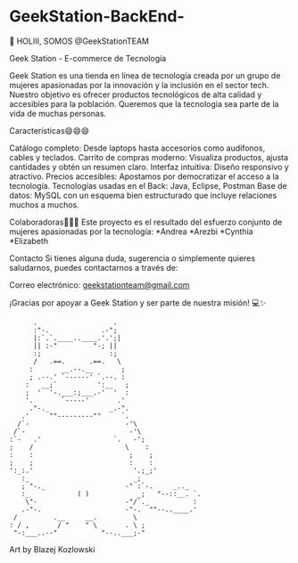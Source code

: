 # GeekStation-BackEnd-
👋 HOLIII, SOMOS @GeekStationTEAM

Geek Station - E-commerce de Tecnología

Geek Station es una tienda en línea de tecnología creada por un grupo de mujeres apasionadas por la innovación y la inclusión en el sector tech. Nuestro objetivo es ofrecer productos tecnológicos de alta calidad y accesibles para la población. Queremos que la tecnologia sea parte de la vida de muchas personas.

Características😄😄😄

Catálogo completo: Desde laptops hasta accesorios como audífonos, cables y teclados.
Carrito de compras moderno: Visualiza productos, ajusta cantidades y obtén un resumen claro.
Interfaz intuitiva: Diseño responsivo y atractivo.
Precios accesibles: Apostamos por democratizar el acceso a la tecnología.
Tecnologías usadas en el Back: Java, Eclipse, Postman
Base de datos: MySQL con un esquema bien estructurado que incluye relaciones muchos a muchos.

Colaboradoras💞️💞️💞️ Este proyecto es el resultado del esfuerzo conjunto de mujeres apasionadas por la tecnología: *Andrea *Arezbi *Cynthia *Elizabeth

Contacto Si tienes alguna duda, sugerencia o simplemente quieres saludarnos, puedes contactarnos a través de:

Correo electrónico: geekstationteam@gmail.com

¡Gracias por apoyar a Geek Station y ser parte de nuestra misión! 💻✨

          .                   .                    
          :"-.             .-";                    
          |:`.`.____..____.'.';|                    
          || :-"         "-; ||                    
          :;                 :;                    
          /   .==.      .==.   \                    
         :       __.--.__       ;                   
         ; .--.' `------' `.--. :                   
        :   __;`          ':__   ;                  
        ;  '  '-.___:;___.-'  '  :                  
        '.       `-----'       .'                  
         ."-._               _.-".                   
       .'     ""---------""     `.                 
      /`-                        -'\  
     /`-                          -'\               
    :`-   .'                  `.   -';              
    ;    /                       \    :              
    :    :                        ;    ;             
    ;    ;                        :    :             
    ':_:.'                         '.;_;'             
       :_                          _;                
       ; "-._                    -" :`-.     _.._    
       :_            ( )            _;   "--::__. `.  
        \"-                      -"/`._           :  
       .-"-.                     -"-.  ""--..____.'  
     /         .__     __.         \               
    : / ,       / "    " \       . \ ;          
     "-:___..--"           "--..___;-"
Art by Blazej Kozlowski
